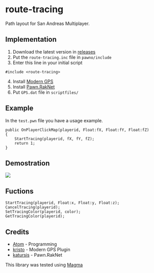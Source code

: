 # route-tracing
Path layout for San Andreas Multiplayer.

## Implementation

1. Download the latest version in [releases](https://github.com/RealAtom/route-tracing/releases)
2. Put the `route-tracing.inc` file in `pawno/include`
3. Enter this line in your initial script
```pawn
#include <route-tracing>
```
4. Install [Modern GPS](https://github.com/kristoisberg/samp-gps-plugin)
5. Install [Pawn.RakNet](https://github.com/katursis/Pawn.RakNet)
6. Put `GPS.dat` file in `scriptfiles/`

## Example
In the `test.pwn` file you have a usage example.

```pawn
public OnPlayerClickMap(playerid, Float:fX, Float:fY, Float:fZ)
{
	StartTracing(playerid, fX, fY, fZ);
	return 1;
}
```

## Demostration
![](https://i.imgur.com/hn8QaUV.png)

## Fuctions
```pawn
StartTracing(playerid, Float:x, Float:y, Float:z);
CancelTracing(playerid);
SetTracingColor(playerid, color);
GetTracingColor(playerid);
```

## Credits
* [Atom](https://github.com/RealAtom) - Programming
* [kristo](https://github.com/kristoisberg) - Modern GPS Plugin
* [katursis](https://github.com/katursis) - Pawn.RakNet

This library was tested using [Magma](https://github.com/RealAtom/magma)
